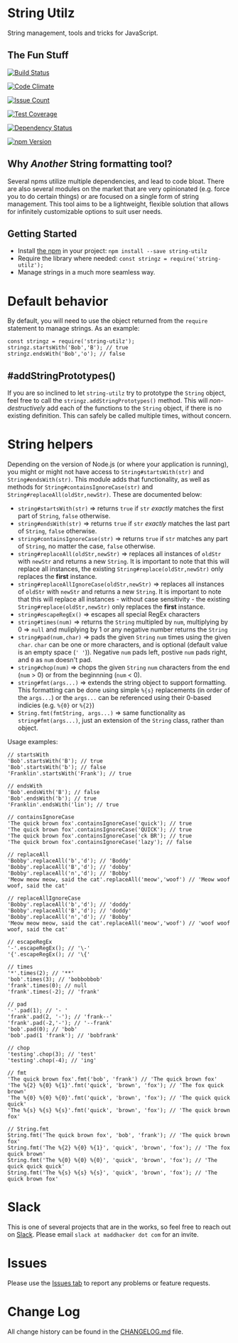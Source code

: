 # String Utilz
String management, tools and tricks for JavaScript.

## The Fun Stuff
[![Build Status](https://secure.travis-ci.org/MaddHacker/string-utilz.svg?branch=master)](http://travis-ci.org/MaddHacker/string-utilz)

[![Code Climate](https://codeclimate.com/github/MaddHacker/string-utilz/badges/gpa.svg)](https://codeclimate.com/github/MaddHacker/string-utilz)

[![Issue Count](https://codeclimate.com/github/MaddHacker/string-utilz/badges/issue_count.svg)](https://codeclimate.com/github/MaddHacker/string-utilz)

[![Test Coverage](https://codeclimate.com/github/MaddHacker/string-utilz/badges/coverage.svg)](https://codeclimate.com/github/MaddHacker/string-utilz/coverage)

[![Dependency Status](https://david-dm.org/MaddHacker/string-utilz/status.svg)](https://david-dm.org/MaddHacker/string-utilz)

[![npm Version](https://badge.fury.io/js/string-utilz.svg)](https://badge.fury.io/js/string-utilz)

## Why *Another* String formatting tool?
Several npms utilize multiple dependencies, and lead to code bloat.  There are also several modules on the market that are very opinionated (e.g. force you to do certain things) or are focused on a single form of string management.  This tool aims to be a lightweight, flexible solution that allows for infinitely customizable options to suit user needs.

## Getting Started
- Install [the npm](https://www.npmjs.com/package/string-utilz) in your project: `npm install --save string-utilz`
- Require the library where needed: `const stringz = require('string-utilz');`
- Manage strings in a much more seamless way.

# Default behavior
By default, you will need to use the object returned from the `require` statement to manage strings.  As an example:
```
const stringz = require('string-utilz');
stringz.startsWith('Bob','B'); // true
stringz.endsWith('Bob','o'); // false
```

## #addStringPrototypes()
If you are so inclined to let `string-utilz` try to prototype the `String` object, feel free to call the `stringz.addStringPrototypes()` method.  This will *non-destructively* add each of the functions to the `String` object, if there is no existing definition.  This can safely be called multiple times, without concern.

# String helpers
Depending on the version of Node.js (or where your application is running), you might or might not have access to `String#startsWith(str)` and `String#endsWith(str)`.  This module adds that functionality, as well as methods for `String#containsIgnoreCase(str)` and `String#replaceAll(oldStr,newStr)`.  These are documented below:
- `string#startsWith(str)` => returns `true` if `str` *exactly* matches the first part of `String`, `false` otherwise.
- `string#endsWith(str)` => returns `true` if `str` *exactly* matches the last part of `String`, `false` otherwise.
- `string#containsIgnoreCase(str)` => returns `true` if `str` matches any part of `String`, no matter the case, `false` otherwise.
- `string#replaceAll(oldStr,newStr)` => replaces all instances of `oldStr` with `newStr` and returns a new `String`.  It is important to note that this will replace all instances, the existing `String#replace(oldStr,newStr)` only replaces the **first** instance.
- `string#replaceAllIgnoreCase(oldStr,newStr)` => replaces all instances of `oldStr` with `newStr` and returns a new `String`.  It is important to note that this will replace all instances - without case sensitivity - the existing `String#replace(oldStr,newStr)` only replaces the **first** instance.
- `string#escapeRegEx()` => escapes all special RegEx characters
- `string#times(num)` => returns the `String` multipled by `num`, multiplying by 0 => `null` and muliplying by 1 or any negative number returns the `String`
- `string#pad(num,char)` => pads the given `String` `num` times using the given `char`.  `char` can be one or more characters, and is optional (default value is an empty space (`' '`)).  Negative `num` pads left, postive `num` pads right, and `0` as `num` doesn't pad.
- `string#chop(num)` => chops the given `String` `num` characters from the end (`num` > 0) or from the beginnning (`num` < 0).
- `string#fmt(args...)` => extends the string object to support formatting.  This formatting can be done using simple `%{s}` replacements (in order of the `args...`) or the `args...` can be referenced using their 0-based indicies (e.g. `%{0}` or `%{2}`)  
- `String.fmt(fmtString, args...)` => same functionality as `string#fmt(args...)`, just an extension of the `String` class, rather than object.

Usage examples:
```
// startsWith
'Bob'.startsWith('B'); // true
'Bob'.startsWith('b'); // false
'Franklin'.startsWith('Frank'); // true

// endsWith
'Bob'.endsWith('B'); // false
'Bob'.endsWith('b'); // true
'Franklin'.endsWith('lin'); // true

// containsIgnoreCase
'The quick brown fox'.containsIgnoreCase('quick'); // true
'The quick brown fox'.containsIgnoreCase('QUICK'); // true
'The quick brown fox'.containsIgnoreCase('ck BR'); // true
'The quick brown fox'.containsIgnoreCase('lazy'); // false

// replaceAll
'Bobby'.replaceAll('b','d'); // 'Boddy'
'Bobby'.replaceAll('B','d'); // 'dobby'
'Bobby'.replaceAll('n','d'); // 'Bobby'
'Meow meow meow, said the cat'.replaceAll('meow','woof') // 'Meow woof woof, said the cat'

// replaceAllIgnoreCase
'Bobby'.replaceAll('b','d'); // 'doddy'
'Bobby'.replaceAll('B','d'); // 'doddy'
'Bobby'.replaceAll('n','d'); // 'Bobby'
'Meow meow meow, said the cat'.replaceAll('meow','woof') // 'woof woof woof, said the cat'

// escapeRegEx
'-'.escapeRegEx(); // '\-' 
'{'.escapeRegEx(); // '\{'

// times
'*'.times(2); // '**'
'bob'.times(3); // 'bobbobbob'
'frank'.times(0); // null
'frank'.times(-2); // 'frank'

// pad
'-'.pad(1); // '- '
'frank'.pad(2, '-'); // 'frank--'
'frank'.pad(-2,'-'); // '--frank'
'bob'.pad(0); // 'bob'
'bob'.pad(1 'frank'); // 'bobfrank'

// chop
'testing'.chop(3); // 'test'
'testing'.chop(-4); // 'ing'

// fmt
'The quick brown fox'.fmt('bob', 'frank') // 'The quick brown fox'
'The %{2} %{0} %{1}'.fmt('quick', 'brown', 'fox'); // 'The fox quick brown'
'The %{0} %{0} %{0}'.fmt('quick', 'brown', 'fox'); // 'The quick quick quick'
'The %{s} %{s} %{s}'.fmt('quick', 'brown', 'fox'); // 'The quick brown fox'

// String.fmt
String.fmt('The quick brown fox', 'bob', 'frank'); // 'The quick brown fox'
String.fmt('The %{2} %{0} %{1}', 'quick', 'brown', 'fox'); // 'The fox quick brown'
String.fmt('The %{0} %{0} %{0}', 'quick', 'brown', 'fox'); // 'The quick quick quick'
String.fmt('The %{s} %{s} %{s}', 'quick', 'brown', 'fox'); // 'The quick brown fox'

```

# Slack
This is one of several projects that are in the works, so feel free to reach out on [Slack](https://maddhacker.slack.com/).  Please email `slack at maddhacker dot com` for an invite.

# Issues
Please use the [Issues tab](../../issues) to report any problems or feature requests.

# Change Log
All change history can be found in the [CHANGELOG.md](CHANGELOG.md) file.
